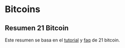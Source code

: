 # Bitcoins

## Resumen 21 Bitcoin

Este resumen se basa en el [tutorial][tuto21btc] y [faq][faq21btc] de 21 bitcoin.

[faq21btc]:https://21.co/learn/faq/#what-is-the-21-bitcoin-chip  
[tuto21btc]:https://21.co/learn/introduction-to-bitcoin/#introduction-to-bitcoin


